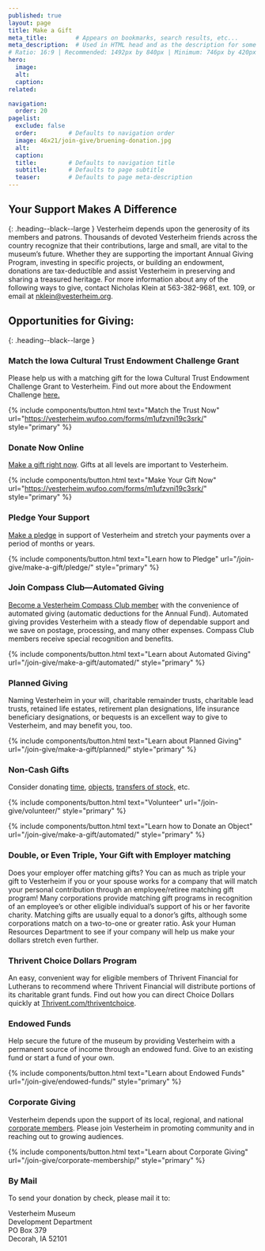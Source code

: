 ```yaml
---
published: true
layout: page
title: Make a Gift
meta_title:        # Appears on bookmarks, search results, etc...
meta_description:  # Used in HTML head and as the description for some search engines
# Ratio: 16:9 | Recommended: 1492px by 840px | Minimum: 746px by 420px
hero:
  image:
  alt:
  caption:
related:

navigation:
  order: 20
pagelist:
  exclude: false
  order:         # Defaults to navigation order  
  image: 46x21/join-give/bruening-donation.jpg
  alt:
  caption:
  title:         # Defaults to navigation title
  subtitle:      # Defaults to page subtitle
  teaser:        # Defaults to page meta-description
---
```

Your Support Makes A Difference
-------------------------------
{: .heading--black--large }
Vesterheim depends upon the generosity of its members and patrons. Thousands of devoted Vesterheim friends across the country recognize that their contributions, large and small, are vital to the museum’s future. Whether they are supporting the important Annual Giving Program, investing in specific projects, or building an endowment, donations are tax-deductible and assist Vesterheim in preserving and sharing a treasured heritage. For more information about any of the following ways to give, contact Nicholas Klein at 563-382-9681, ext. 109, or email at [nklein@vesterheim.org](mailto:nklein.vesterheim.org).

Opportunities for Giving:
-------------------------
{: .heading--black--large }

### Match the Iowa Cultural Trust Endowment Challenge Grant

Please help us with a matching gift for the Iowa Cultural Trust Endowment Challenge Grant to Vesterheim. Find out more about the Endowment Challenge [here.](/join-give/make-a-gift/match-iowa-cultural-trust-endowment/) 

{% include components/button.html text="Match the Trust Now" url="https://vesterheim.wufoo.com/forms/m1ufzvni19c3srk/" style="primary" %} 

### Donate Now Online

[Make a gift right now](https://vesterheim.wufoo.com/forms/m1ufzvni19c3srk/). Gifts at all levels are important to Vesterheim.

{% include components/button.html text="Make Your Gift Now" url="https://vesterheim.wufoo.com/forms/m1ufzvni19c3srk/" style="primary" %} 

### Pledge Your Support 

[Make a pledge](/join-give/make-a-gift/pledge/) in support of Vesterheim and stretch your payments over a period of months or years. 

{% include components/button.html text="Learn how to Pledge" url="/join-give/make-a-gift/pledge/" style="primary" %} 

### Join Compass Club—Automated Giving

[Become a Vesterheim Compass Club member](/join-give/make-a-gift/automated/) with the convenience of automated giving (automatic deductions for the Annual Fund). Automated giving provides Vesterheim with a steady flow of dependable support and we save on postage, processing, and many other expenses. Compass Club members receive special recognition and benefits. 

{% include components/button.html text="Learn about Automated Giving" url="/join-give/make-a-gift/automated/" style="primary" %} 

### Planned Giving 

Naming Vesterheim in your will, charitable remainder trusts, charitable lead trusts, retained life estates, retirement plan designations, life insurance beneficiary designations, or bequests is an excellent way to give to Vesterheim, and may benefit you, too.

{% include components/button.html text="Learn about Planned Giving" url="/join-give/make-a-gift/planned/" style="primary" %} 

### Non-Cash Gifts

Consider donating [time](/join-give/volunteer/), [objects](/join-give/make-a-gift/object/), [transfers of stock,](mailto:snjohnson@vesterheim.org) etc.

{% include components/button.html text="Volunteer" url="/join-give/volunteer/" style="primary" %} 

{% include components/button.html text="Learn how to Donate an Object" url="/join-give/make-a-gift/automated/" style="primary" %} 

### Double, or Even Triple, Your Gift with Employer matching

Does your employer offer matching gifts? You can as much as triple your gift to Vesterheim if you or your spouse works for a company that will match your personal contribution through an employee/retiree matching gift program! Many corporations provide matching gift programs in recognition of an employee’s or other eligible individual’s support of his or her favorite charity. Matching gifts are usually equal to a donor’s gifts, although some corporations match on a two-to-one or greater ratio. Ask your Human Resources Department to see if your company will help us make your dollars stretch even further.

### Thrivent Choice Dollars Program

An easy, convenient way for eligible members of Thrivent Financial for Lutherans to recommend where Thrivent Financial will distribute portions of its charitable grant funds. Find out how you can direct Choice Dollars quickly at [Thrivent.com/thriventchoice](http://Thrivent.com/thriventchoice).

### Endowed Funds

Help secure the future of the museum by providing Vesterheim with a permanent source of income through an endowed fund. Give to an existing fund or start a fund of your own.

{% include components/button.html text="Learn about Endowed Funds" url="/join-give/endowed-funds/" style="primary" %} 

### Corporate Giving

Vesterheim depends upon the support of its local, regional, and national [corporate members](/join-give/corporate-membership/list/). Please join Vesterheim in promoting community and in reaching out to growing audiences.

{% include components/button.html text="Learn about Corporate Giving" url="/join-give/corporate-membership/" style="primary" %} 

### By Mail

To send your donation by check, please mail it to:

Vesterheim Museum <br />
Development Department <br />
PO Box 379 <br />
Decorah, IA 52101 <br />